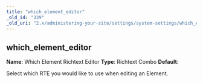 ```yaml
---
title: "which_element_editor"
_old_id: "339"
_old_uri: "2.x/administering-your-site/settings/system-settings/which_element_editor"
---
```


## which\_element\_editor

**Name**: Which Element Richtext Editor 
**Type**: Richtext Combo 
**Default**:

Select which RTE you would like to use when editing an Element.